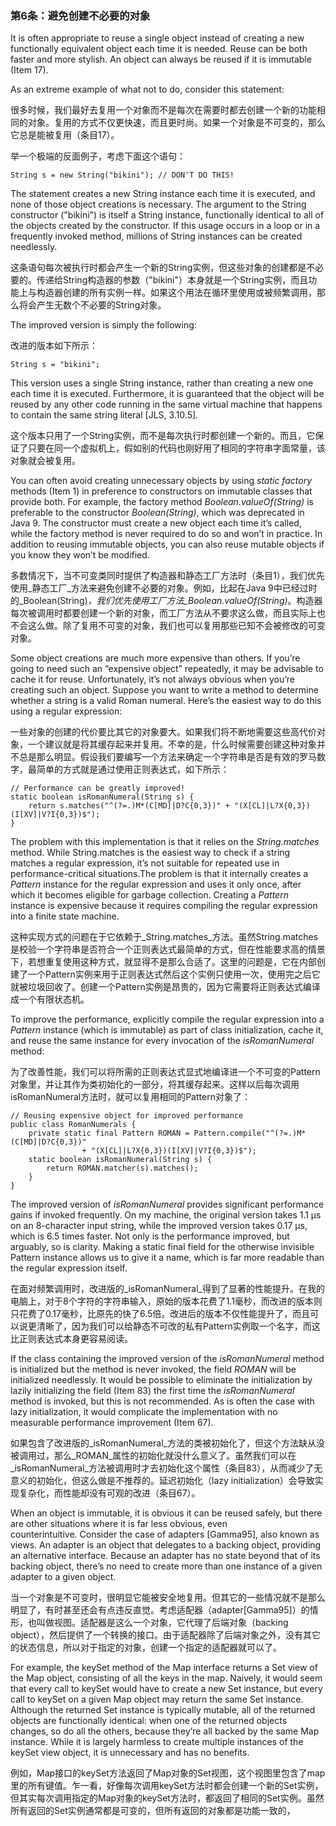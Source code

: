 ### 第6条：避免创建不必要的对象

It is often appropriate to reuse a single object instead of creating a new functionally equivalent object each time it is needed. Reuse can be both faster and more stylish. An object can always be reused if it is immutable \(Item 17\).

As an extreme example of what not to do, consider this statement:

很多时候，我们最好去复用一个对象而不是每次在需要时都去创建一个新的功能相同的对象。复用的方式不仅更快速，而且更时尚。如果一个对象是不可变的，那么它总是能被复用（条目17）。

举一个极端的反面例子，考虑下面这个语句：

```
String s = new String("bikini"); // DON'T DO THIS!
```

The statement creates a new String instance each time it is executed, and none of those object creations is necessary. The argument to the String constructor \("bikini"\) is itself a String instance, functionally identical to all of the objects created by the constructor. If this usage occurs in a loop or in a frequently invoked method, millions of String instances can be created needlessly.

这条语句每次被执行时都会产生一个新的String实例，但这些对象的创建都是不必要的。传递给String构造器的参数（"bikini"）本身就是一个String实例，而且功能上与构造器创建的所有实例一样。如果这个用法在循环里使用或被频繁调用，那么将会产生无数个不必要的String对象。

The improved version is simply the following:

改进的版本如下所示：

```
String s = "bikini";
```

This version uses a single String instance, rather than creating a new one each time it is executed. Furthermore, it is guaranteed that the object will be reused by any other code running in the same virtual machine that happens to contain the same string literal \[JLS, 3.10.5\].

这个版本只用了一个String实例，而不是每次执行时都创建一个新的。而且，它保证了只要在同一个虚拟机上，假如别的代码也刚好用了相同的字符串字面常量，该对象就会被复用。

You can often avoid creating unnecessary objects by using _static factory_ methods \(Item 1\) in preference to constructors on immutable classes that provide both. For example, the factory method _Boolean.valueOf\(String\)_ is preferable to the constructor _Boolean\(String\)_, which was deprecated in Java 9. The constructor must create a new object each time it’s called, while the factory method is never required to do so and won’t in practice. In addition to reusing immutable objects, you can also reuse mutable objects if you know they won’t be modified.

多数情况下，当不可变类同时提供了构造器和静态工厂方法时（条目1），我们优先使用_静态工厂_方法来避免创建不必要的对象。例如，比起在Java 9中已经过时的_Boolean\(String\)_，我们优先使用工厂方法_Boolean.valueOf\(String\)_。构造器每次被调用时都要创建一个新的对象，而工厂方法从不要求这么做，而且实际上也不会这么做。除了复用不可变的对象，我们也可以复用那些已知不会被修改的可变对象。

Some object creations are much more expensive than others. If you’re going to need such an “expensive object” repeatedly, it may be advisable to cache it for reuse. Unfortunately, it’s not always obvious when you’re creating such an object. Suppose you want to write a method to determine whether a string is a valid Roman numeral. Here’s the easiest way to do this using a regular expression:

一些对象的创建的代价要比其它的对象要大。如果我们将不断地需要这些高代价对象，一个建议就是将其缓存起来并复用。不幸的是，什么时候需要创建这种对象并不总是那么明显。假设我们要编写一个方法来确定一个字符串是否是有效的罗马数字，最简单的方式就是通过使用正则表达式，如下所示：

```
// Performance can be greatly improved!
static boolean isRomanNumeral(String s) {
    return s.matches("^(?=.)M*(C[MD]|D?C{0,3})" + "(X[CL]|L?X{0,3})(I[XV]|V?I{0,3})$"); 
}
```

The problem with this implementation is that it relies on the _String.matches_ method. While String.matches is the easiest way to check if a string matches a regular expression, it’s not suitable for repeated use in performance-critical situations.The problem is that it internally creates a _Pattern_ instance for the regular expression and uses it only once, after which it becomes eligible for garbage collection. Creating a _Pattern_ instance is expensive because it requires compiling the regular expression into a finite state machine.

这种实现方式的问题在于它依赖于_String.matches_方法。虽然String.matches是校验一个字符串是否符合一个正则表达式最简单的方式，但在性能要求高的情景下，若想重复使用这种方式，就显得不是那么合适了。这里的问题是，它在内部创建了一个Pattern实例来用于正则表达式然后这个实例只使用一次，使用完之后它就被垃圾回收了。创建一个Pattern实例是昂贵的，因为它需要将正则表达式编译成一个有限状态机。

To improve the performance, explicitly compile the regular expression into a _Pattern_ instance \(which is immutable\) as part of class initialization, cache it, and reuse the same instance for every invocation of the _isRomanNumeral_ method:

为了改善性能，我们可以将所需的正则表达式显式地编译进一个不可变的Pattern对象里，并让其作为类初始化的一部分，将其缓存起来。这样以后每次调用isRomanNumeral方法时，就可以复用相同的Pattern对象了：

```
// Reusing expensive object for improved performance
public class RomanNumerals {
    private static final Pattern ROMAN = Pattern.compile("^(?=.)M*(C[MD]|D?C{0,3})"
                + "(X[CL]|L?X{0,3})(I[XV]|V?I{0,3})$");
    static boolean isRomanNumeral(String s) { 
        return ROMAN.matcher(s).matches();
    } 
}
```

The improved version of _isRomanNumeral_ provides significant performance gains if invoked frequently. On my machine, the original version takes 1.1 μs on an 8-character input string, while the improved version takes 0.17 μs, which is 6.5 times faster. Not only is the performance improved, but arguably, so is clarity. Making a static final field for the otherwise invisible Pattern instance allows us to give it a name, which is far more readable than the regular expression itself.

在面对频繁调用时，改进版的_isRomanNumeral_得到了显著的性能提升。在我的电脑上，对于8个字符的字符串输入，原始的版本花费了1.1毫秒，而改进的版本则只花费了0.17毫秒，比原先的快了6.5倍。改进后的版本不仅性能提升了，而且可以说更清晰了，因为我们可以给静态不可改的私有Pattern实例取一个名字，而这比正则表达式本身更容易阅读。

If the class containing the improved version of the _isRomanNumeral_ method is initialized but the method is never invoked, the field _ROMAN_ will be initialized needlessly. It would be possible to eliminate the initialization by lazily initializing the field \(Item 83\) the first time the _isRomanNumeral_ method is invoked, but this is not recommended. As is often the case with lazy initialization, it would complicate the implementation with no measurable performance improvement \(Item 67\).

如果包含了改进版的_isRomanNumeral_方法的类被初始化了，但这个方法缺从没被调用过，那么_ROMAN_属性的初始化就没什么意义了。虽然我们可以在_isRomanNumeral_方法被调用时才去初始化这个属性（条目83），从而减少了无意义的初始化，但这么做是不推荐的。延迟初始化（lazy initialization）会导致实现复杂化，而性能却没有可观的改进（条目67）。

When an object is immutable, it is obvious it can be reused safely, but there are other situations where it is far less obvious, even  
 counterintuitive. Consider the case of adapters \[Gamma95\], also known as views. An adapter is an object that delegates to a backing object, providing an alternative interface. Because an adapter has no state beyond that of its backing object, there’s no need to create more than one instance of a given adapter to a given object.

当一个对象是不可变时，很明显它能被安全地复用。但其它的一些情况就不是那么明显了，有时甚至还会有点违反直觉。考虑适配器（adapter\[Gamma95\]）的情形，也叫做视图。适配器是这么一个对象，它代理了后端对象（backing object），然后提供了一个转换的接口。由于适配器除了后端对象之外，没有其它的状态信息，所以对于指定的对象，创建一个指定的适配器就可以了。

For example, the keySet method of the Map interface returns a Set view of the Map object, consisting of all the keys in the map. Naively, it would seem that every call to keySet would have to create a new Set instance, but every call to keySet on a given Map object may return the same Set instance. Although the returned Set instance is typically mutable, all of the returned objects are functionally identical: when one of the returned objects changes, so do all the others, because they’re all backed by the same Map instance. While it is largely harmless to create multiple instances of the keySet view object, it is unnecessary and has no benefits.

例如，Map接口的keySet方法返回了Map对象的Set视图，这个视图里包含了map里的所有键值。乍一看，好像每次调用keySet方法时都会创建一个新的Set实例，但其实每次调用指定的Map对象的keySet方法时，都返回了相同的Set实例。虽然所有返回的Set实例通常都是可变的，但所有返回的对象都是功能一致的，

